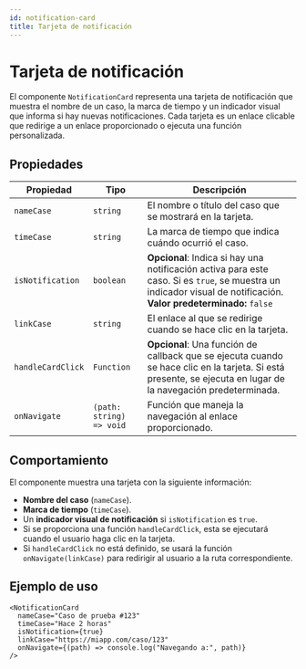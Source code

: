 ```yaml
---
id: notification-card
title: Tarjeta de notificación
---
```


# Tarjeta de notificación

El componente `NotificationCard` representa una tarjeta de notificación que muestra el nombre de un caso, la marca de tiempo y un indicador visual que informa si hay nuevas notificaciones. Cada tarjeta es un enlace clicable que redirige a un enlace proporcionado o ejecuta una función personalizada.

## Propiedades

| Propiedad        | Tipo       | Descripción                                                                                                                                                               |
| ---------------- | ---------- | ------------------------------------------------------------------------------------------------------------------------------------------------------------------------- |
| `nameCase`       | `string`   | El nombre o título del caso que se mostrará en la tarjeta.                                                                                                                |
| `timeCase`       | `string`   | La marca de tiempo que indica cuándo ocurrió el caso.                                                                                                                     |
| `isNotification` | `boolean`  | **Opcional**: Indica si hay una notificación activa para este caso. Si es `true`, se muestra un indicador visual de notificación. <br /> **Valor predeterminado:** `false` |
| `linkCase`       | `string`   | El enlace al que se redirige cuando se hace clic en la tarjeta.                                                                                                           |
| `handleCardClick` | `Function` | **Opcional**: Una función de callback que se ejecuta cuando se hace clic en la tarjeta. Si está presente, se ejecuta en lugar de la navegación predeterminada.            |
| `onNavigate`    | `(path: string) => void` | Función que maneja la navegación al enlace proporcionado.                                                                                               |

## Comportamiento

El componente muestra una tarjeta con la siguiente información:

- **Nombre del caso** (`nameCase`).
- **Marca de tiempo** (`timeCase`).
- Un **indicador visual de notificación** si `isNotification` es `true`.
- Si se proporciona una función `handleCardClick`, esta se ejecutará cuando el usuario haga clic en la tarjeta.
- Si `handleCardClick` no está definido, se usará la función `onNavigate(linkCase)` para redirigir al usuario a la ruta correspondiente.

## Ejemplo de uso

```tsx
<NotificationCard
  nameCase="Caso de prueba #123"
  timeCase="Hace 2 horas"
  isNotification={true}
  linkCase="https://miapp.com/caso/123"
  onNavigate={(path) => console.log("Navegando a:", path)}
/>
